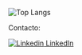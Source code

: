 ![Top Langs](https://github-readme-stats.vercel.app/api/top-langs/?username=Martin-Ball&hide=javascript,css,scss,html&theme=tokyonight)

Contacto:

[![Linkedin](https://i.stack.imgur.com/gVE0j.png) LinkedIn](https://www.linkedin.com/in/mart%C3%ADn-ballester-52279b1a6/)
